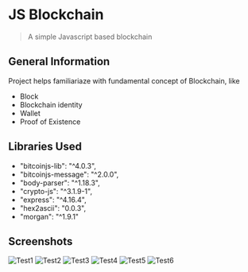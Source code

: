 # JS Blockchain
> A simple Javascript based blockchain

## General Information
Project helps familiariaze with fundamental concept of Blockchain, like
- Block
- Blockchain identity
- Wallet
- Proof of Existence


## Libraries Used
- "bitcoinjs-lib": "^4.0.3",
- "bitcoinjs-message": "^2.0.0",
- "body-parser": "^1.18.3",
- "crypto-js": "^3.1.9-1",
- "express": "^4.16.4",
- "hex2ascii": "0.0.3",
- "morgan": "^1.9.1"


## Screenshots
![Test1](https://user-images.githubusercontent.com/9321798/165682006-04d241ad-c957-4de2-ba6e-febeba569b5d.png)
![Test2](https://user-images.githubusercontent.com/9321798/165682033-ca78cfd5-e7b0-4c11-bf99-de0e4b20cebe.png)
![Test3](https://user-images.githubusercontent.com/9321798/165682035-4d6b58cc-0de3-47f4-9f10-920a20694233.png)
![Test4](https://user-images.githubusercontent.com/9321798/165682037-d76a8a82-48f0-4232-b459-4d474b182196.png)
![Test5](https://user-images.githubusercontent.com/9321798/165682039-2d0fc10c-5e50-4c93-a3a1-858a2aaf3d8d.png)
![Test6](https://user-images.githubusercontent.com/9321798/165682042-1616ef89-fa82-422a-89a0-06afea7c5238.png)

